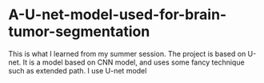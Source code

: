 # A-U-net-model-used-for-brain-tumor-segmentation
This is what I learned from my summer session. The project is based on U-net. It is a model based on CNN model, and uses some fancy technique such as extended path. I use U-net model
